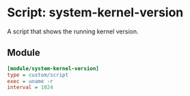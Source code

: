 # Script: system-kernel-version

A script that shows the running kernel version.


## Module

```ini
[module/system-kernel-version]
type = custom/script
exec = uname -r
interval = 1024
```
